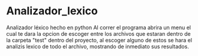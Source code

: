 # Analizador_lexico
Analizador léxico hecho en python
Al correr el programa abrira un menu el cual te dara la opcion de escoger entre los archivos que estaran dentro de la carpeta "test" dentro del proyecto, al escoger alguno de estos se hara el analizis lexico de todo el archivo, mostrando de inmediato sus resultados.
